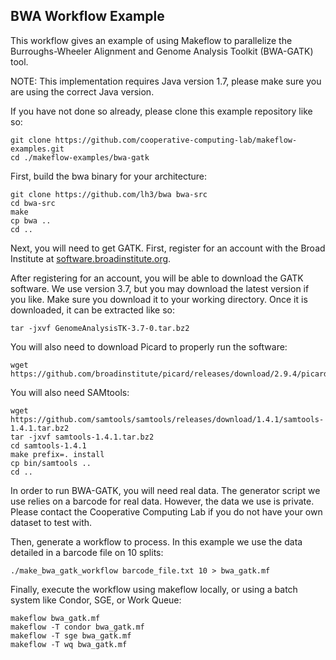 BWA Workflow Example
--------------------

This workflow gives an example of using Makeflow to parallelize
the Burroughs-Wheeler Alignment and Genome Analysis Toolkit (BWA-GATK) tool.

NOTE: This implementation requires Java version 1.7, please make sure you are using the correct Java version.

If you have not done so already, please clone this example repository like so:
```
git clone https://github.com/cooperative-computing-lab/makeflow-examples.git
cd ./makeflow-examples/bwa-gatk
```

First, build the bwa binary for your architecture:

```
git clone https://github.com/lh3/bwa bwa-src
cd bwa-src
make
cp bwa ..
cd ..
```

Next, you will need to get GATK.
First, register for an account with the Broad Institute at <a href="https://software.broadinstitute.org/gatk/download/">software.broadinstitute.org</a>.

After registering for an account, you will be able to download the GATK software. 
We use version 3.7, but you may download the latest version if you like. 
Make sure you download it to your working directory. 
Once it is downloaded, it can be extracted like so:

```
tar -jxvf GenomeAnalysisTK-3.7-0.tar.bz2
```

You will also need to download Picard to properly run the software:

```
wget https://github.com/broadinstitute/picard/releases/download/2.9.4/picard.jar
```

You will also need SAMtools:
```
wget https://github.com/samtools/samtools/releases/download/1.4.1/samtools-1.4.1.tar.bz2
tar -jxvf samtools-1.4.1.tar.bz2
cd samtools-1.4.1
make prefix=. install
cp bin/samtools ..
cd ..
```

In order to run BWA-GATK, you will need real data.
The generator script we use relies on a barcode for real data.
However, the data we use is private.
Please contact the Cooperative Computing Lab if you do not have
your own dataset to test with.

Then, generate a workflow to process.
In this example we use the data detailed in a barcode file on 10 splits:

```
./make_bwa_gatk_workflow barcode_file.txt 10 > bwa_gatk.mf
```

Finally, execute the workflow using makeflow locally,
or using a batch system like Condor, SGE, or Work Queue:

```
makeflow bwa_gatk.mf
makeflow -T condor bwa_gatk.mf
makeflow -T sge bwa_gatk.mf
makeflow -T wq bwa_gatk.mf
```

